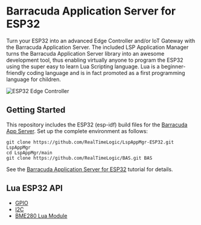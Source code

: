 # Barracuda Application Server for ESP32

Turn your ESP32 into an advanced Edge Controller and/or IoT Gateway
with the Barracuda Application Server. The included LSP Application
Manager turns the Barracuda Application Server library into an awesome
development tool, thus enabling virtually anyone to program the ESP32
using the super easy to learn Lua Scripting language. Lua is a
beginner-friendly coding language and is in fact promoted as a first
programming language for children.

![ESP32 Edge Controller](https://realtimelogic.com/GZ/images/BAS-ESP32.svg)

## Getting Started

This repository includes the ESP32 (esp-idf) build files for the
[Barracuda App Server](https://github.com/RealTimeLogic/BAS). Set up the
complete environment as follows:

```
git clone https://github.com/RealTimeLogic/LspAppMgr-ESP32.git LspAppMgr
cd LspAppMgr/main
git clone https://github.com/RealTimeLogic/BAS.git BAS
```

See the [Barracuda Application Server for ESP32](https://realtimelogic.com/downloads/bas/ESP32/) tutorial for details.


## Lua ESP32 API

- [GPIO](doc/source/GPIO.rst)
- [I2C](doc/source/I2C.rst)
- [BME280 Lua Module](doc/source/BME280.rst)
